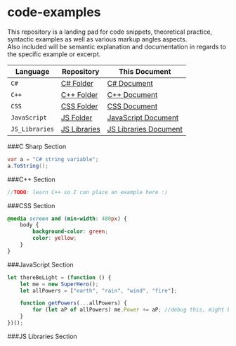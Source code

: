 # code-examples
This repository is a landing pad for code snippets, theoretical practice, 
syntactic examples as well as various markup angles aspects.  
Also included will be semantic explanation and documentation in regards to the specific example or excerpt.

| Language      | Repository                                                                                        | This Document                                 |
|---------------|---------------------------------------------------------------------------------------------------|-----------------------------------------------|
|`C#`           | [C# Folder](../../../C%23)            | [C# Document](#c-sharp-section)                     |
|`C++`          | [C++ Folder](https://github.com/Chef-Code/code-examples/tree/master/code-examples/C%2B%2B)        | [C++ Document](#c-section)                   |
|`CSS`          | [CSS Folder](https://github.com/Chef-Code/code-examples/tree/master/code-examples/CSS)            | [CSS Document](#css-section)                   |
|`JavaScript`   | [JS Folder](https://github.com/Chef-Code/code-examples/tree/master/code-examples/JavaScript)      | [JavaScript Document](#javascript-section)     |
|`JS_Libraries` | [JS Libraries](https://github.com/Chef-Code/code-examples/tree/master/code-examples/JS_Libraries) | [JS Libraries Document](#js-libraries-section) |

###C Sharp Section
```csharp
var a = "C# string variable";
a.ToString();
```

###C++ Section
```c
//TODO: learn C++ so I can place an example here :)
```
###CSS Section
```css
@media screen and (min-width: 480px) {
    body {
        background-color: green;
        color: yellow;
    }
}
```
###JavaScript Section
```javascript
let thereBeLight = (function () {
    let me = new SuperHero();
    let allPowers = ["earth", "rain", "wind", "fire"];

    function getPowers(...allPowers) {
        for (let aP of allPowers) me.Power += aP; //debug this, might be out of scope
    }
})();
```
###JS Libraries Section

